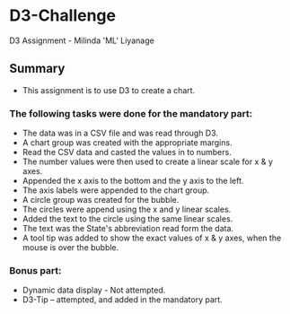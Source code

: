 # D3-Challenge
D3 Assignment - Milinda 'ML' Liyanage

## Summary

* This assignment is to use D3 to create a chart.

### The following tasks were done for the mandatory part: 

* The data was in a CSV file and was read through D3.
* A chart group was created with the appropriate margins.
* Read the CSV data and casted the values in to numbers.
* The number values were then used to create a linear scale for x & y axes.
* Appended the x axis to the bottom and the y axis to the left.
* The axis labels were appended to the chart group.
* A circle group was created for the bubble.
* The circles were append using the x and y linear scales.
* Added the text to the circle using the same linear scales.
* The text was the State's abbreviation read form the data.
* A tool tip was added to show the exact values of x & y axes, when the mouse is over the bubble.


### Bonus part:

* Dynamic data display - Not attempted.
* D3-Tip – attempted, and added in the mandatory part.